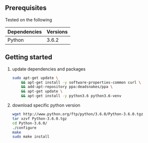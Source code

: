 ## Prerequisites
Tested on the following

| Dependencies | Versions |
| ------------ | -------- |
| Python       | 3.6.2    |

## Getting started 
1. update dependencies and packages
    ```bash
    sudo apt-get update \
        && apt-get install -y software-properties-common curl \
        && add-apt-repository ppa:deadsnakes/ppa \
        && apt-get update \
        && apt-get install -y python3.6 python3.6-venv
    ```

1. download specific python version
    ```bash
    wget http://www.python.org/ftp/python/3.6.0/Python-3.6.0.tgz
    tar xzvf Python-3.6.0.tgz
    cd Python-3.6.0/
    ./configure
    make
    sudo make install
    ```
